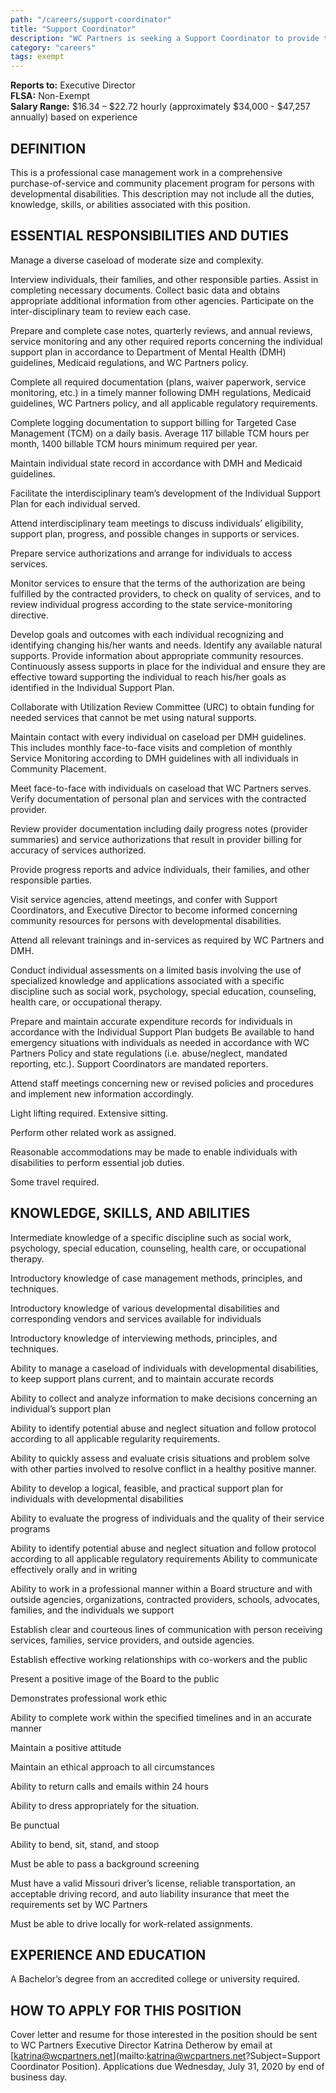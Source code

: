 ```yaml
---
path: "/careers/support-coordinator"
title: "Support Coordinator"
description: "WC Partners is seeking a Support Coordinator to provide targeted case management services for individuals and their families whom have a developmental disability living in Webster County, Missouri. Applications due by Wednesday, July 31, 2020 at end of business day. Learn how to apply and for full job description."
category: "careers"
tags: exempt
---
```


**Reports to:** Executive Director  
**FLSA:** Non-Exempt  
**Salary Range:** $16.34 – $22.72 hourly (approximately $34,000 - $47,257 annually) based on experience

## DEFINITION

This is a professional case management work in a comprehensive purchase-of-service and community placement program for persons with developmental disabilities. This description may not include all the duties, knowledge, skills, or abilities associated with this position.

## ESSENTIAL RESPONSIBILITIES AND DUTIES

Manage a diverse caseload of moderate size and complexity.

Interview individuals, their families, and other responsible parties. Assist in completing necessary documents. Collect basic data and obtains appropriate additional information from other agencies. Participate on the inter-disciplinary team to review each case.

Prepare and complete case notes, quarterly reviews, and annual reviews, service monitoring and any other required reports concerning the individual support plan in accordance to Department of Mental Health (DMH) guidelines, Medicaid regulations, and WC Partners policy.

Complete all required documentation (plans, waiver paperwork, service monitoring, etc.) in a timely manner following DMH regulations, Medicaid guidelines, WC Partners policy, and all applicable regulatory requirements.

Complete logging documentation to support billing for Targeted Case Management (TCM) on a daily basis. Average 117 billable TCM hours per month, 1400 billable TCM hours minimum required per year.

Maintain individual state record in accordance with DMH and Medicaid guidelines.

Facilitate the interdisciplinary team’s development of the Individual Support Plan for each individual served.

Attend interdisciplinary team meetings to discuss individuals’ eligibility, support plan, progress, and possible changes in supports or services.

Prepare service authorizations and arrange for individuals to access services.

Monitor services to ensure that the terms of the authorization are being fulfilled by the contracted providers, to check on quality of services, and to review individual progress according to the state service-monitoring directive.

Develop goals and outcomes with each individual recognizing and identifying changing his/her wants and needs. Identify any available natural supports. Provide information about appropriate community resources. Continuously assess supports in place for the individual and ensure they are effective toward supporting the individual to reach his/her goals as identified in the Individual Support Plan.

Collaborate with Utilization Review Committee (URC) to obtain funding for needed services that cannot be met using natural supports.

Maintain contact with every individual on caseload per DMH guidelines. This includes monthly face-to-face visits and completion of monthly Service Monitoring according to DMH guidelines with all individuals in Community Placement.

Meet face-to-face with individuals on caseload that WC Partners serves. Verify documentation of personal plan and services with the contracted provider.

Review provider documentation including daily progress notes (provider summaries) and service authorizations that result in provider billing for accuracy of services authorized.

Provide progress reports and advice individuals, their families, and other responsible parties.

Visit service agencies, attend meetings, and confer with Support Coordinators, and Executive Director to become informed concerning community resources for persons with developmental disabilities.

Attend all relevant trainings and in-services as required by WC Partners and DMH.

Conduct individual assessments on a limited basis involving the use of specialized knowledge and applications associated with a specific discipline such as social work, psychology, special education, counseling, health care, or occupational therapy.

Prepare and maintain accurate expenditure records for individuals in accordance with the Individual Support Plan budgets
Be available to hand emergency situations with individuals as needed in accordance with WC Partners Policy and state regulations (i.e. abuse/neglect, mandated reporting, etc.). Support Coordinators are mandated reporters.

Attend staff meetings concerning new or revised policies and procedures and implement new information accordingly.

Light lifting required. Extensive sitting.

Perform other related work as assigned.

Reasonable accommodations may be made to enable individuals with disabilities to perform essential job duties.

Some travel required.

## KNOWLEDGE, SKILLS, AND ABILITIES

Intermediate knowledge of a specific discipline such as social work, psychology, special education, counseling, health care, or occupational therapy.

Introductory knowledge of case management methods, principles, and techniques.

Introductory knowledge of various developmental disabilities and corresponding vendors and services available for individuals

Introductory knowledge of interviewing methods, principles, and techniques.

Ability to manage a caseload of individuals with developmental disabilities, to keep support plans current, and to maintain accurate records

Ability to collect and analyze information to make decisions concerning an individual’s support plan

Ability to identify potential abuse and neglect situation and follow protocol according to all applicable regularity requirements.

Ability to quickly assess and evaluate crisis situations and problem solve with other parties involved to resolve conflict in a healthy positive manner.

Ability to develop a logical, feasible, and practical support plan for individuals with developmental disabilities

Ability to evaluate the progress of individuals and the quality of their service programs

Ability to identify potential abuse and neglect situation and follow protocol according to all applicable regulatory requirements
Ability to communicate effectively orally and in writing

Ability to work in a professional manner within a Board structure and with outside agencies, organizations, contracted providers, schools, advocates, families, and the individuals we support

Establish clear and courteous lines of communication with person receiving services, families, service providers, and outside agencies.

Establish effective working relationships with co-workers and the public

Present a positive image of the Board to the public

Demonstrates professional work ethic

Ability to complete work within the specified timelines and in an accurate manner

Maintain a positive attitude

Maintain an ethical approach to all circumstances

Ability to return calls and emails within 24 hours

Ability to dress appropriately for the situation.

Be punctual

Ability to bend, sit, stand, and stoop

Must be able to pass a background screening

Must have a valid Missouri driver’s license, reliable transportation, an acceptable driving record, and auto liability insurance that meet the requirements set by WC Partners

Must be able to drive locally for work-related assignments.

## EXPERIENCE AND EDUCATION

A Bachelor’s degree from an accredited college or university required.

## HOW TO APPLY FOR THIS POSITION

Cover letter and resume for those interested in the position should be sent to WC Partners Executive Director Katrina Detherow by email at [katrina@wcpartners.net](mailto:katrina@wcpartners.net?Subject=Support Coordinator Position). Applications due Wednesday, July 31, 2020 by end of business day.
